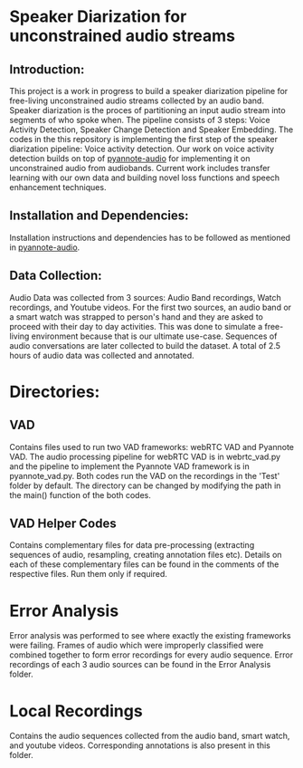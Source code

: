 # Speaker Diarization for unconstrained audio streams

## Introduction:

This project is a work in progress to build a speaker diarization pipeline for free-living unconstrained audio streams collected by an audio band. Speaker diarization is the proces of partitioning an input audio stream into segments of who spoke when. The pipeline consists of 3 steps: Voice Activity Detection, Speaker Change Detection and Speaker Embedding. The codes in the this repository is implementing the first step of the speaker diarization pipeline: Voice activity detection. Our work on voice activity detection builds on top of [pyannote-audio](https://github.com/pyannote/pyannote-audio) for implementing it on unconstrained audio from audiobands. Current work includes transfer learning with our own data and building novel loss functions and speech enhancement techniques.

## Installation and Dependencies:

Installation instructions and dependencies has to be followed as mentioned in [pyannote-audio](https://github.com/pyannote/pyannote-audio).

## Data Collection:

Audio Data was collected from 3 sources: Audio Band recordings, Watch recordings, and Youtube videos. For the first two sources, an audio band or a smart watch was strapped to person's hand and they are asked to proceed with their day to day activities. This was done to simulate a free-living environment because that is our ultimate use-case. Sequences of audio conversations are later collected to build the dataset. A total of 2.5 hours of audio data was collected and annotated.

# Directories:

## VAD

Contains files used to run two VAD frameworks: webRTC VAD and Pyannote VAD. The audio processing pipeline for webRTC VAD is in webrtc_vad.py and the pipeline to implement the Pyannote VAD framework is in pyannote_vad.py. Both codes run the VAD on the recordings in the 'Test' folder by default. The directory can be changed by modifying the path in the main() function of the both codes.

## VAD Helper Codes

Contains complementary files for data pre-processing (extracting sequences of audio, resampling, creating annotation files etc). Details on each of these complementary files can be found in the comments of the respective files. Run them only if required.

# Error Analysis

Error analysis was performed to see where exactly the existing frameworks were failing. Frames of audio which were improperly classified were combined together to form error recordings for every audio sequence. Error recordings of each 3 audio sources can be found in the Error Analysis folder.

# Local Recordings

Contains the audio sequences collected from the audio band, smart watch, and youtube videos. Corresponding annotations is also present in this folder. 

